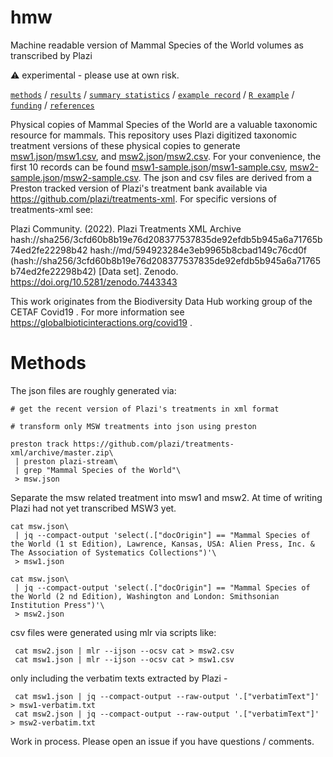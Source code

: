 # hmw
Machine readable version of Mammal Species of the World volumes as transcribed by Plazi

:warning: experimental - please use at own risk.

[`methods`](#methods) / [`results`](#results) / [`summary statistics`](#summary-statistics) / [`example record`](#example-record) / [`R example`](#r-example) / [`funding`](#funding) / [`references`](#references)

Physical copies of Mammal Species of the World are a valuable taxonomic resource for mammals. This repository uses Plazi digitized taxonomic treatment versions of these physical copies to generate [msw1.json](msw1.json)/[msw1.csv](msw1.csv),  and [msw2.json](msw2.json)/[msw2.csv](msw2.csv). For your convenience, the first 10 records can be found [msw1-sample.json](msw1-sample.json)/[msw1-sample.csv](msw2-sample.csv), [msw2-sample.json](msw2-sample.json)/[msw2-sample.csv](msw2-sample.csv). The json and csv files are derived from a Preston tracked version of Plazi's treatment bank available via https://github.com/plazi/treatments-xml. For specific versions of treatments-xml see:

Plazi Community. (2022). Plazi Treatments XML Archive hash://sha256/3cfd60b8b19e76d208377537835de92efdb5b945a6a71765b74ed2fe22298b42 hash://md/594923284e3eb9965b8cbad149c76cd0f (hash://sha256/3cfd60b8b19e76d208377537835de92efdb5b945a6a71765b74ed2fe22298b42) [Data set]. Zenodo. https://doi.org/10.5281/zenodo.7443343

This work originates from the Biodiversity Data Hub working group of the CETAF Covid19 . For more information see https://globalbioticinteractions.org/covid19 .


# Methods

The json files are roughly generated via:

```
# get the recent version of Plazi's treatments in xml format

# transform only MSW treatments into json using preston

preston track https://github.com/plazi/treatments-xml/archive/master.zip\
 | preston plazi-stream\
 | grep "Mammal Species of the World"\
 > msw.json
```

Separate the msw related treatment into msw1 and msw2. At time of writing Plazi had not yet transcribed MSW3 yet. 

```
cat msw.json\
 | jq --compact-output 'select(.["docOrigin"] == "Mammal Species of the World (1 st Edition), Lawrence, Kansas, USA: Alien Press, Inc. & The Association of Systematics Collections")'\
 > msw1.json 
```


```
cat msw.json\ 
 | jq --compact-output 'select(.["docOrigin"] == "Mammal Species of the World (2 nd Edition), Washington and London: Smithsonian Institution Press")'\
 > msw2.json
```

csv files were generated using mlr via scripts like:

```
 cat msw2.json | mlr --ijson --ocsv cat > msw2.csv
 cat msw1.json | mlr --ijson --ocsv cat > msw1.csv
```

only including the verbatim texts extracted by Plazi - 

```
 cat msw1.json | jq --compact-output --raw-output '.["verbatimText"]' > msw1-verbatim.txt
 cat msw2.json | jq --compact-output --raw-output '.["verbatimText"]' > msw2-verbatim.txt
```



Work in process. Please open an issue if you have questions / comments.
